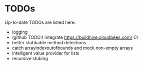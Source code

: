 TODOs
======

Up-to-date TODOs are listed here.

* logging
* (github TODO:) integrate https://buildhive.cloudbees.com/ CI 
* better stubbable method detections
* catch arrayindexoutofbounds and mock non-empty arrays
* intelligent value provider for lists
* recursive stubing
